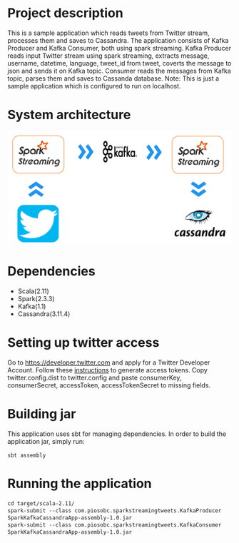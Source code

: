 # Project description
This is a sample application which reads tweets from Twitter stream, processes them and saves to Cassandra.
The application consists of Kafka Producer and Kafka Consumer, both using spark streaming. 
Kafka Producer reads input Twitter stream using spark streaming, extracts message, username, datetime, language, tweet_id from tweet, coverts the message to json and sends it on Kafka topic.
Consumer reads the messages from Kafka topic, parses them and saves to Cassanda database.
Note: This is just a sample application which is configured to run on localhost. 

# System architecture
<img src="https://github.com/PiotrSobczak/spark-kafka-cassandra-tweet-streaming/blob/master/misc/architecture.png" width="600"></img>

# Dependencies
- Scala(2.11)
- Spark(2.3.3)
- Kafka(1.1)
- Cassandra(3.11.4)  

# Setting up twitter access
Go to https://developer.twitter.com and apply for a Twitter Developer Account. Follow these 
[instructions](https://developer.twitter.com/en/docs/basics/authentication/guides/access-tokens.html) to 
generate access tokens. Copy twitter.config.dist to twitter.config and paste consumerKey, consumerSecret, accessToken,
accessTokenSecret to missing fields. 

# Building jar
This application uses sbt for managing dependencies. In order to build the application jar, simply run:
```
sbt assembly
```

# Running the application
```
cd target/scala-2.11/
spark-submit --class com.piosobc.sparkstreamingtweets.KafkaProducer SparkKafkaCassandraApp-assembly-1.0.jar
spark-submit --class com.piosobc.sparkstreamingtweets.KafkaConsumer SparkKafkaCassandraApp-assembly-1.0.jar

```
